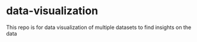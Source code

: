 # data-visualization
This repo is for data visualization of multiple datasets to find insights on the data
